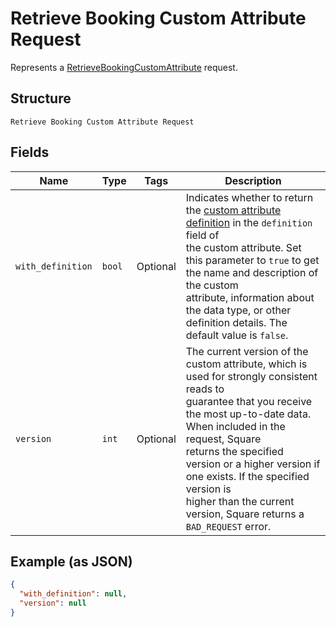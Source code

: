 
# Retrieve Booking Custom Attribute Request

Represents a [RetrieveBookingCustomAttribute](../../doc/api/booking-custom-attributes.md#retrieve-booking-custom-attribute) request.

## Structure

`Retrieve Booking Custom Attribute Request`

## Fields

| Name | Type | Tags | Description |
|  --- | --- | --- | --- |
| `with_definition` | `bool` | Optional | Indicates whether to return the [custom attribute definition](../../doc/models/custom-attribute-definition.md) in the `definition` field of<br>the custom attribute. Set this parameter to `true` to get the name and description of the custom<br>attribute, information about the data type, or other definition details. The default value is `false`. |
| `version` | `int` | Optional | The current version of the custom attribute, which is used for strongly consistent reads to<br>guarantee that you receive the most up-to-date data. When included in the request, Square<br>returns the specified version or a higher version if one exists. If the specified version is<br>higher than the current version, Square returns a `BAD_REQUEST` error. |

## Example (as JSON)

```json
{
  "with_definition": null,
  "version": null
}
```

